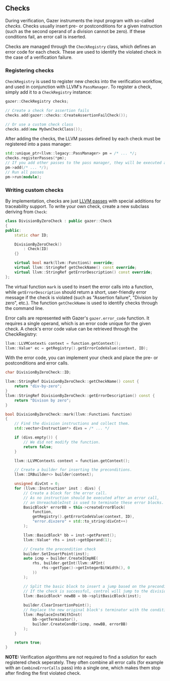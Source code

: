 ## Checks

During verification, Gazer instruments the input program with so-called _checks_.
Checks usually insert pre- or postconditions for a given instruction (such as the second operand of a division cannot be zero). If these conditions fail, an error call is inserted.

Checks are managed through the `CheckRegistry` class, which defines an error code for each check. These are used to identify the violated check in the case of a verification failure.

### Registering checks

`CheckRegistry` is used to register new checks into the verification workflow, and used in conjunction with LLVM's `PassManager`. To register a check, simply add it to a `CheckRegistry` instance:

```cpp
gazer::CheckRegistry checks;

// Create a check for assertion fails
checks.add(gazer::checks::CreateAssertionFailCheck());

// Or use a custom check class
checks.add(new MyOwnCheckClass());
```

After adding the checks, the LLVM passes defined by each check must be registered into a pass manager:

```cpp
std::unique_ptr<llvm::legacy::PassManager> pm = /* ... */;
checks.registerPasses(*pm);
// If you add other passes to the pass manager, they will be executed after check instrumentation
pm->add(/* ... */);
// Run all passes
pm->run(module);
```

### Writing custom checks

By implementation, checks are just [LLVM passes](http://llvm.org/docs/WritingAnLLVMPass.html#introduction-what-is-a-pass) with special additions for traceability support. To write your own check, create a new subclass deriving from `Check`:

```cpp
class DivisionByZeroCheck : public gazer::Check
{
public:
    static char ID;

    DivisionByZeroCheck()
        : Check(ID)
    {}

    virtual bool mark(llvm::Function&) override;
    virtual llvm::StringRef getCheckName() const override;
    virtual llvm::StringRef getErrorDescription() const override;
};
```

The virtual function `mark` is used to insert the error calls into a function, while `getErrorDescription` should return a short, user-friendly error message if the check is violated (such as "Assertion failure", "Division by zero", etc.).
The function `getCheckName` is used to identify checks through the command line.

Error calls are represented with Gazer's `gazer.error_code` function.
It requires a single operand, which is an error code unique for the given check.
A check's error code value can be retrieved through the CheckRegistry:

```cpp
llvm::LLVMContext& context = function.getContext();
llvm::Value* ec = getRegistry().getErrorCodeValue(context, ID);
```

With the error code, you can implement your check and place the pre- or postconditions and error calls.

```cpp
char DivisionByZeroCheck::ID;

llvm::StringRef DivisionByZeroCheck::getCheckName() const {
    return "div-by-zero";
}
llvm::StringRef DivisionByZeroCheck::getErrorDescription() const {
    return "Divison by zero";
}

bool DivisionByZeroCheck::mark(llvm::Function& function)
{
    // Find the division instructions and collect them.
    std::vector<Instruction*> divs = /* ... */

    if (divs.empty()) {
        // We did not modify the function.
        return false;
    }

    llvm::LLVMContext& context = function.getContext();

    // Create a builder for inserting the preconditions.
    llvm::IRBuilder<> builder(context);

    unsigned divCnt = 0;
    for (llvm::Instruction* inst : divs) {
        // Create a block for the error call.
        // As no instruction should be executed after an error call,
        // an UnreachableInst is used to terminate these error blocks.
        BasicBlock* errorBB = this->createErrorBlock(
            function,
            getRegistry().getErrorCodeValue(context, ID),
            "error.divzero" + std::to_string(divCnt++)
        );

        llvm::BasicBlock* bb = inst->getParent();
        llvm::Value* rhs = inst->getOperand(1);

        // Create the precondition check
        builder.SetInsertPoint(inst);
        auto icmp = builder.CreateICmpNE(
            rhs, builder.getInt(llvm::APInt(
                rhs->getType()->getIntegerBitWidth(), 0
            ))
        );

        // Split the basic block to insert a jump based on the precondition check.
        // If the check is successful, control will jump to the division instruction. If not, it jumps to the error call.
        llvm::BasicBlock* newBB = bb->splitBasicBlock(inst);
        
        builder.ClearInsertionPoint();
        // Replace the new original block's terminator with the conditional jump
        llvm::ReplaceInstWithInst(
            bb->getTerminator(),
            builder.CreateCondBr(icmp, newBB, errorBB)
        );
    }

    return true;
}
```

**NOTE:** Verification algorithms are not required to find a solution for each registered check seperately. They often combine all error calls (for example with an `CombineErrorCalls` pass) into a single one, which makes them stop after finding the first violated check.
